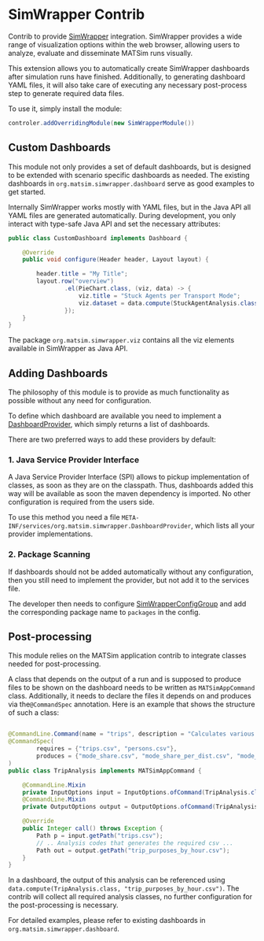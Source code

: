 # SimWrapper Contrib

Contrib to provide [SimWrapper](https://simwrapper.github.io/) integration.
SimWrapper provides a wide range of visualization options within the web browser, allowing users to analyze,
evaluate and disseminate MATSim runs visually.

This extension allows you to automatically create SimWrapper dashboards after simulation runs have finished.
Additionally, to generating dashboard YAML files, it will also take care of executing any necessary post-process step to
generate required data files.

To use it, simply install the module:

```java
controler.addOverridingModule(new SimWrapperModule())
```

## Custom Dashboards

This module not only provides a set of default dashboards, but is designed to be extended with scenario specific
dashboards as needed.
The existing dashboards in `org.matsim.simwrapper.dashboard` serve as good examples to get started.

Internally SimWrapper works mostly with YAML files, but in the Java API all YAML files are generated automatically.
During development, you only interact with type-safe Java API and set the necessary attributes:

```java
public class CustomDashboard implements Dashboard {

    @Override
    public void configure(Header header, Layout layout) {

        header.title = "My Title";
        layout.row("overview")
                .el(PieChart.class, (viz, data) -> {
                    viz.title = "Stuck Agents per Transport Mode";
                    viz.dataset = data.compute(StuckAgentAnalysis.class, "stuckAgentsPerModePieChart.csv");
                });
    }
}
```

The package `org.matsim.simwrapper.viz` contains all the viz elements available in SimWrapper as Java API.

## Adding Dashboards

The philosophy of this module is to provide as much functionality as possible without any need for configuration.

To define which dashboard are available you need to implement
a [DashboardProvider](src%2Fmain%2Fjava%2Forg%2Fmatsim%2Fsimwrapper%2FDashboardProvider.java), which simply returns a
list of dashboards.

There are two preferred ways to add these providers by default:

### 1. Java Service Provider Interface

A Java Service Provider Interface (SPI) allows to pickup implementation of classes, as soon as they are on the
classpath.
Thus, dashboards added this way will be available as soon the maven dependency is imported. No other configuration is
required from the users side.

To use this method you need a file `META-INF/services/org.matsim.simwrapper.DashboardProvider`, which lists all your
provider implementations.

### 2. Package Scanning

If dashboards should not be added automatically without any configuration, then you still need to implement the
provider, but not add it to the services file.

The developer then needs to
configure [SimWrapperConfigGroup](src%2Fmain%2Fjava%2Forg%2Fmatsim%2Fsimwrapper%2FSimWrapperConfigGroup.java) and add
the corresponding package name to `packages` in the config.

## Post-processing

This module relies on the MATSim application contrib to integrate classes needed for post-processing.

A class that depends on the output of a run and is supposed to produce files to be shown on the dashboard needs to be
written  as `MATSimAppCommand` class.
Additionally, it needs to declare the files it depends on and produces via the`@CommandSpec` annotation.
Here is an example that shows the structure of such a class:

```java

@CommandLine.Command(name = "trips", description = "Calculates various trip related metrics.")
@CommandSpec(
        requires = {"trips.csv", "persons.csv"},
        produces = {"mode_share.csv", "mode_share_per_dist.csv", "mode_users.csv", "trip_stats.csv", "population_trip_stats.csv", "trip_purposes_by_hour.csv"}
)
public class TripAnalysis implements MATSimAppCommand {

    @CommandLine.Mixin
    private InputOptions input = InputOptions.ofCommand(TripAnalysis.class);
    @CommandLine.Mixin
    private OutputOptions output = OutputOptions.ofCommand(TripAnalysis.class);

    @Override
    public Integer call() throws Exception {
        Path p = input.getPath("trips.csv");
        // .. Analysis codes that generates the required csv ...
        Path out = output.getPath("trip_purposes_by_hour.csv");
    }
}
```

In a dashboard, the output of this analysis can be referenced using `data.compute(TripAnalysis.class, "trip_purposes_by_hour.csv")`.
The contrib will collect all required analysis classes, no further configuration for the post-processing is necessary.

For detailed examples, please refer to existing dashboards in `org.matsim.simwrapper.dashboard`.
